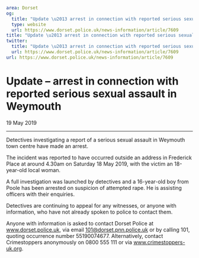 ```yaml
area: Dorset
og:
  title: "Update \u2013 arrest in connection with reported serious sexual assault in Weymouth"
  type: website
  url: https://www.dorset.police.uk/news-information/article/7609
title: "Update \u2013 arrest in connection with reported serious sexual assault in Weymouth |"
twitter:
  title: "Update \u2013 arrest in connection with reported serious sexual assault in Weymouth"
  url: https://www.dorset.police.uk/news-information/article/7609
url: https://www.dorset.police.uk/news-information/article/7609
```

# Update – arrest in connection with reported serious sexual assault in Weymouth

19 May 2019

* * *

Detectives investigating a report of a serious sexual assault in Weymouth town centre have made an arrest.

The incident was reported to have occurred outside an address in Frederick Place at around 4.30am on Saturday 18 May 2019, with the victim an 18-year-old local woman.

A full investigation was launched by detectives and a 16-year-old boy from Poole has been arrested on suspicion of attempted rape. He is assisting officers with their enquiries.

Detectives are continuing to appeal for any witnesses, or anyone with information, who have not already spoken to police to contact them.

Anyone with information is asked to contact Dorset Police at www.dorset.police.uk, via email 101@dorset.pnn.police.uk or by calling 101, quoting occurrence number 55190074677. Alternatively, contact Crimestoppers anonymously on 0800 555 111 or via www.crimestoppers-uk.org.
